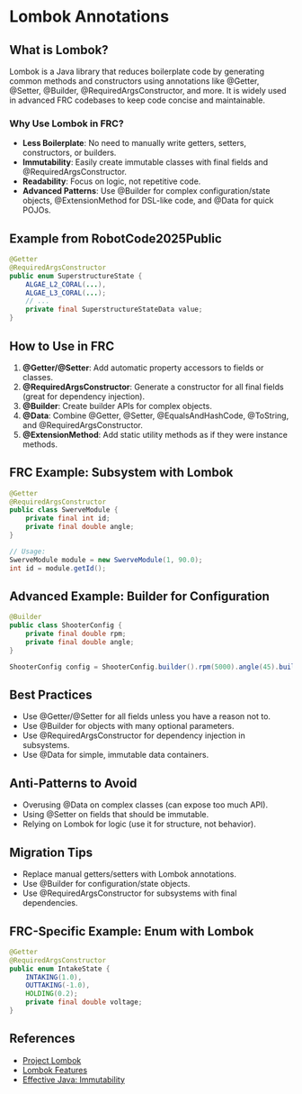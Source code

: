 # Lombok Annotations

## What is Lombok?
Lombok is a Java library that reduces boilerplate code by generating common methods and constructors using annotations like @Getter, @Setter, @Builder, @RequiredArgsConstructor, and more. It is widely used in advanced FRC codebases to keep code concise and maintainable.

### Why Use Lombok in FRC?
- **Less Boilerplate**: No need to manually write getters, setters, constructors, or builders.
- **Immutability**: Easily create immutable classes with final fields and @RequiredArgsConstructor.
- **Readability**: Focus on logic, not repetitive code.
- **Advanced Patterns**: Use @Builder for complex configuration/state objects, @ExtensionMethod for DSL-like code, and @Data for quick POJOs.

## Example from RobotCode2025Public
```java
@Getter
@RequiredArgsConstructor
public enum SuperstructureState {
    ALGAE_L2_CORAL(...),
    ALGAE_L3_CORAL(...);
    // ...
    private final SuperstructureStateData value;
}
```

## How to Use in FRC
1. **@Getter/@Setter**: Add automatic property accessors to fields or classes.
2. **@RequiredArgsConstructor**: Generate a constructor for all final fields (great for dependency injection).
3. **@Builder**: Create builder APIs for complex objects.
4. **@Data**: Combine @Getter, @Setter, @EqualsAndHashCode, @ToString, and @RequiredArgsConstructor.
5. **@ExtensionMethod**: Add static utility methods as if they were instance methods.

## FRC Example: Subsystem with Lombok
```java
@Getter
@RequiredArgsConstructor
public class SwerveModule {
    private final int id;
    private final double angle;
}

// Usage:
SwerveModule module = new SwerveModule(1, 90.0);
int id = module.getId();
```

## Advanced Example: Builder for Configuration
```java
@Builder
public class ShooterConfig {
    private final double rpm;
    private final double angle;
}

ShooterConfig config = ShooterConfig.builder().rpm(5000).angle(45).build();
```

## Best Practices
- Use @Getter/@Setter for all fields unless you have a reason not to.
- Use @Builder for objects with many optional parameters.
- Use @RequiredArgsConstructor for dependency injection in subsystems.
- Use @Data for simple, immutable data containers.

## Anti-Patterns to Avoid
- Overusing @Data on complex classes (can expose too much API).
- Using @Setter on fields that should be immutable.
- Relying on Lombok for logic (use it for structure, not behavior).

## Migration Tips
- Replace manual getters/setters with Lombok annotations.
- Use @Builder for configuration/state objects.
- Use @RequiredArgsConstructor for subsystems with final dependencies.

## FRC-Specific Example: Enum with Lombok
```java
@Getter
@RequiredArgsConstructor
public enum IntakeState {
    INTAKING(1.0),
    OUTTAKING(-1.0),
    HOLDING(0.2);
    private final double voltage;
}
```

## References
- [Project Lombok](https://projectlombok.org/)
- [Lombok Features](https://projectlombok.org/features/all)
- [Effective Java: Immutability](https://www.oreilly.com/library/view/effective-java/9780134686097/ch04.html)
